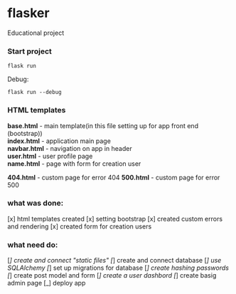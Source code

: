 # flasker
Educational project

### Start project
``` console
flask run
```

Debug:
``` console
flask run --debug
```

### HTML templates
<b>base.html</b> - main template(in this file setting up for app front end (bootstrap))<br/>
<b>index.html</b> - application main page<br/>
<b>navbar.html</b> - navigation on app in header<br/>
<b>user.html</b> - user profile page<br/>
<b>name.html</b> - page with form for creation user

<b>404.html</b> - custom page for error 404
<b>500.html</b> - custom page for error 500

### what was done:
[x] html templates created
[x] setting bootstrap
[x] created custom errors and rendering
[x] created form for creation users

### what need do:
[_] create and connect "static files"
[_] create and connect database
[_] use SQLAlchemy
[_] set up migrations for database
[_] create hashing passwords
[_] create post model and form
[_] create a user dashbord
[_] create basig admin page
[_] deploy app